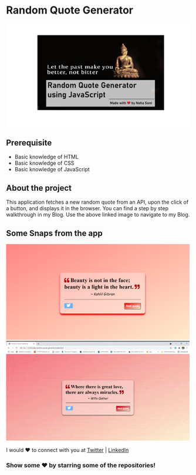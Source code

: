 # Random Quote Generator
<a href="https://nehasoni.hashnode.dev/random-quote-generator-using-html-css-and-javascript"> <img src="project_images/cover1.png" alt="blog post"></a>
## Prerequisite
- Basic knowledge of HTML
- Basic knowledge of CSS
- Basic knowledge of JavaScript

## About the project
This application fetches a new random quote from an API, upon the click of a button, and displays it in the browser. You can find a step by step walkthrough in my Blog. Use the above linked image to navigate to my Blog.

## Some Snaps from the app
<p>
<img src="project_images/image_1.png" width="500">
<img src="project_images/quoteGeneratorGIF.gif" width="500">
</p>
I would ❤ to connect with you at  <a href="https://twitter.com/VikashS21091973">Twitter</a> | <a href="https://www.linkedin.com/in/vikash-soni-414013206/">LinkedIn</a>


 ### Show some ❤️ by starring some of the repositories!

